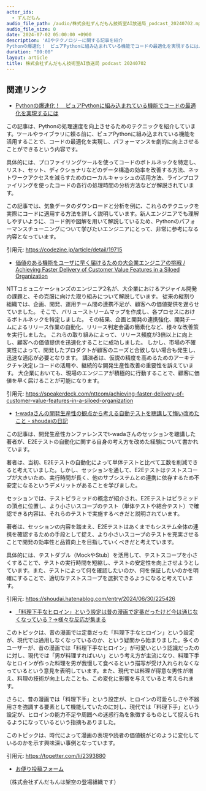 ```yaml
---
actor_ids:
  - ずんだもん
audio_file_path: /audio/株式会社ずんだもん技術室AI放送局_podcast_20240702.mp3
audio_file_size: 0
date: 2024-07-02 05:00:00 +0900
description: 'AIやテクノロジーに関する記事を紹介  
Pythonの爆速化！　ピュアPythonに組み込まれている機能でコードの最適化を実現するには、価値のある機能をユーザに早く届けるための大企業エンジニアの挑戦 / Achieving Faster Delivery of Customer Value Features in a Siloed Organization、t-wadaさんの開発生産性の観点から考える自動テストを聴講して悔い改めたこと - shoudaiの日記、「料理下手なヒロイン」という設定は昔の漫画で定番だったけど今は通じなくなっている？→様々な反応が集まる'
duration: "00:00"
layout: article
title: 株式会社ずんだもん技術室AI放送局 podcast 20240702
---
```


## 関連リンク


- [Pythonの爆速化！　ピュアPythonに組み込まれている機能でコードの最適化を実現するには](https://codezine.jp/article/detail/19715)  


この記事は、Pythonの処理速度を向上させるためのテクニックを紹介しています。ツールやライブラリに頼る前に、ピュアPythonに組み込まれている機能を活用することで、コードの最適化を実現し、パフォーマンスを劇的に向上させることができるという内容です。

具体的には、プロファイリングツールを使ってコードのボトルネックを特定し、リスト、セット、ディクショナリなどのデータ構造の効率を改善する方法、ネットワークアクセスを減らすためのローカルキャッシュの活用方法、ラインプロファイリングを使ったコードの各行の処理時間の分析方法などが解説されています。

この記事では、気象データのダウンロードと分析を例に、これらのテクニックを実際にコードに適用する方法を詳しく説明しています。新人エンジニアでも理解しやすいように、コード例や図解を用いて解説しているため、Pythonのパフォーマンスチューニングについて学びたいエンジニアにとって、非常に参考になる内容となっています。


引用元: https://codezine.jp/article/detail/19715


- [価値のある機能をユーザに早く届けるための大企業エンジニアの挑戦 / Achieving Faster Delivery of Customer Value Features in a Siloed Organization](https://speakerdeck.com/nttcom/achieving-faster-delivery-of-customer-value-features-in-a-siloed-organization)  


NTTコミュニケーションズのエンジニア2名が、大企業におけるアジャイル開発の課題と、その克服に向けた取り組みについて解説しています。
従来の縦割り組織では、企画、開発、運用チーム間の連携不足が、顧客への価値提供を遅らせていました。
そこで、バリューストリームマップを作成し、各プロセスにおけるボトルネックを特定しました。
その結果、企画と開発の連携強化、開発チームによるリリース作業の自動化、リリース判定会議の簡素化など、様々な改善策を実行しました。
これらの取り組みによって、リリース頻度が3倍以上に向上し、顧客への価値提供を迅速化することに成功しました。
しかし、市場の不確実性によって、開発したプロダクトが顧客のニーズと合致しない場合も発生し、迅速な適応が必要となります。
講演者は、仮説の精度を高めるためのアーキテクチャ決定レコードの活用や、継続的な開発生産性改善の重要性を訴えています。
大企業においても、現場のエンジニアが積極的に行動することで、顧客に価値を早く届けることが可能になります。

引用元: https://speakerdeck.com/nttcom/achieving-faster-delivery-of-customer-value-features-in-a-siloed-organization


- [t-wadaさんの開発生産性の観点から考える自動テストを聴講して悔い改めたこと - shoudaiの日記](https://shoudai.hatenablog.com/entry/2024/06/30/225426)  


この記事は、開発生産性カンファレンスでt-wadaさんのセッションを聴講した著者が、E2Eテストの自動化に関する自身の考え方を改めた経験について書かれています。

著者は、当初、E2Eテストの自動化によって単体テストと比べて工数を削減できると考えていました。しかし、セッションを通して、E2Eテストはテストスコープが大きいため、実行時間が長く、他のサブシステムとの連携に依存するため不安定になるというデメリットがあることを学びました。

セッションでは、テストピラミッドの概念が紹介され、E2Eテストはピラミッドの頂点に位置し、より小さいスコープのテスト（単体テストや結合テスト）で確認できる内容は、それらのテストで実施するべきだと説明されています。

著者は、セッションの内容を踏まえ、E2Eテストはあくまでもシステム全体の連携を確認するための手段として捉え、より小さいスコープのテストを充実させることで開発の効率性と品質向上を目指していくべきだと考えています。

具体的には、テストダブル（MockやStub）を活用して、テストスコープを小さくすることで、テストの実行時間を短縮し、テストの安定性を向上させようとしています。また、テストによって何を確認したいのか、何を保証したいのかを明確にすることで、適切なテストスコープを選択できるようになると考えています。


引用元: https://shoudai.hatenablog.com/entry/2024/06/30/225426


- [「料理下手なヒロイン」という設定は昔の漫画で定番だったけど今は通じなくなっている？→様々な反応が集まる](https://togetter.com/li/2393880)  


このトピックは、昔の漫画では定番だった「料理下手なヒロイン」という設定が、現代では通用しなくなっているのか、という疑問から始まりました。多くのユーザーが、昔の漫画では「料理下手なヒロイン」が可愛いという認識だったのに対し、現代では「男が料理すればいい」という考え方が主流になり、料理下手なヒロインが作った料理を男が我慢して食べるという描写が受け入れられなくなっているという意見を表明しています。また、現代では料理が得意な男性が増え、料理の技術が向上したことも、この変化に影響を与えていると考えられます。

さらに、昔の漫画では「料理下手」という設定が、ヒロインの可愛らしさや不器用さを強調する要素として機能していたのに対し、現代では「料理下手」という設定が、ヒロインの能力不足や周囲への迷惑行為を象徴するものとして捉えられるようになっているという指摘もありました。

このトピックは、時代によって漫画の表現や読者の価値観がどのように変化しているのかを示す興味深い事例となっています。


引用元: https://togetter.com/li/2393880



- [お便り投稿フォーム](https://forms.gle/ffg4JTfqdiqK62qf9)

（株式会社ずんだもんは架空の登場組織です）
